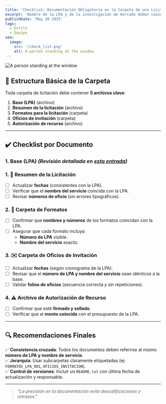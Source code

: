 ```yaml
---
title: 'Checklist: Documentación Obligatoria en la Carpeta de una Licitación'
excerpt: 'Nombre de la LPA y de la investigación de mercado deben coincidir. Validar fechas con el Director General antes de publicar. Revisar proporciones técnicas/económicas según el tipo de LPA.'
publishDate: 'May 20 2025'
tags:
  - Estilo
  - Equipo
seo:
  image:
    src: '/check_list.png'
    alt: A person standing at the window
---
```


![A person standing at the window](/check_list.png)

## 📁 Estructura Básica de la Carpeta  
Toda carpeta de licitación debe contener **5 archivos clave**:  
1. **Base (LPA)** (archivo)
2. **Resumen de la licitación** (archivo)
3. **Formatos para la licitación** (carpeta)
4. **Oficios de invitación** (carpeta)
5. **Autorización de recurso** (archivo)  

---

## ✔️ Checklist por Documento

### 1. **Base (LPA)** *(Revisión detallada en [esta entrada](https://coordejecu.github.io/blog/post-8/))*

### 1. 📄 **Resumen de la Licitación**  
- [ ] Actualizar **fechas** (consistentes con la LPA).  
- [ ] Verificar que el **nombre del servicio** coincida con la LPA.  
- [ ] Revisar **números de oficio** (sin errores tipográficos).  

### 2. 📂 **Carpeta de Formatos**  
- [ ] Confirmar que **nombres y números** de los formatos coincidan con la LPA.  
- [ ] Asegurar que cada formato incluya:  
  - **Número de LPA** visible.  
  - **Nombre del servicio** exacto.  

### 3. ✉️ **Carpeta de Oficios de Invitación**  
- [ ] Actualizar **fechas** (según cronograma de la LPA).  
- [ ] Revisar que el **número de LPA y nombre del servicio** sean idénticos a la base.  
- [ ] Validar **folios de oficios** (secuencia correcta y sin repeticiones).  

### 4. ⚠️ **Archivo de Autorización de Recurso**  
- [ ] Confirmar que esté **firmado y sellado**.  
- [ ] Verificar que el **monto coincida** con el presupuesto de la LPA.  

---

## 🔍 Recomendaciones Finales  
✅ **Consistencia cruzada**: Todos los documentos deben referirse al mismo **número de LPA y nombre de servicio**.  
✅ **Jerarquía**: Usar subcarpetas claramente etiquetadas (ej: `FORMATOS_LPA_001`, `OFICIOS_INVITACION`).  
✅ **Control de versiones**: Incluir un `README.txt` con última fecha de actualización y responsable.  

---

> *"La precisión en la documentación evita descalificaciones y retrasos."*  
